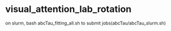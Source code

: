 # visual_attention_lab_rotation

on slurm, bash abcTau_fitting_all.sh to submit jobs(abcTau/abcTau_slurm.sh)
